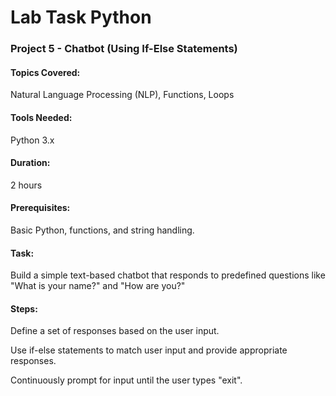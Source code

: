 
# Lab Task Python
### Project 5 - Chatbot (Using If-Else Statements)
#### Topics Covered: 
Natural Language Processing (NLP), Functions, Loops
#### Tools Needed: 
Python 3.x
#### Duration: 
2 hours
#### Prerequisites: 
Basic Python, functions, and string handling.

#### Task:
Build a simple text-based chatbot that responds to predefined questions like "What is your name?" and "How are you?"

#### Steps:
Define a set of responses based on the user input.

Use if-else statements to match user input and provide appropriate responses.

Continuously prompt for input until the user types "exit".
